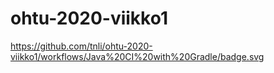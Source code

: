 # ohtu-2020-viikko1

https://github.com/tnli/ohtu-2020-viikko1/workflows/Java%20CI%20with%20Gradle/badge.svg
